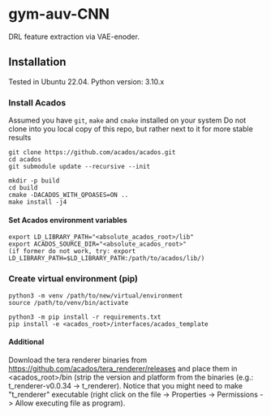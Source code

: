 # gym-auv-CNN
DRL feature extraction via VAE-enoder.

## Installation
Tested in Ubuntu 22.04.
Python version: 3.10.x

### Install Acados
Assumed you have ``git``, ``make`` and ``cmake`` installed on your system
Do not clone into you local copy of this repo, but rather next to it for more stable results
```
git clone https://github.com/acados/acados.git
cd acados
git submodule update --recursive --init
```
```
mkdir -p build
cd build
cmake -DACADOS_WITH_QPOASES=ON ..
make install -j4
```
#### Set Acados environment variables
```
export LD_LIBRARY_PATH="<absolute_acados_root>/lib"
export ACADOS_SOURCE_DIR="<absolute_acados_root>"
(if former do not work, try: export LD_LIBRARY_PATH=$LD_LIBRARY_PATH:/path/to/acados/lib/)

```
### Create virtual environment (pip)
```
python3 -m venv /path/to/new/virtual/environment
source /path/to/venv/bin/activate
```
```
python3 -m pip install -r requirements.txt
pip install -e <acados_root>/interfaces/acados_template
```

#### Additional 
Download the tera renderer binaries from https://github.com/acados/tera_renderer/releases and place them in <acados_root>/bin (strip the version and platform from the binaries (e.g.: t_renderer-v0.0.34 -> t_renderer). Notice that you might need to make "t_renderer" executable (right click on the file -> Properties -> Permissions -> Allow executing file as program).

